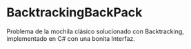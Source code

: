 # BacktrackingBackPack
Problema de la mochila clásico solucionado con Backtracking, implementado en C# con una bonita Interfaz.
